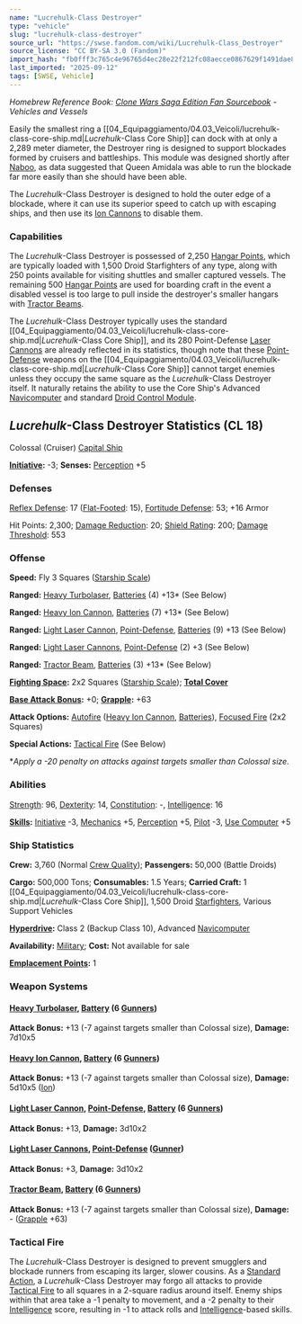 ```yaml
---
name: "Lucrehulk-Class Destroyer"
type: "vehicle"
slug: "lucrehulk-class-destroyer"
source_url: "https://swse.fandom.com/wiki/Lucrehulk-Class_Destroyer"
source_license: "CC BY-SA 3.0 (Fandom)"
import_hash: "fb0fff3c765c4e96765d4ec28e22f212fc08aecce0867629f1491dae8be294e2"
last_imported: "2025-09-12"
tags: [SWSE, Vehicle]
---
```

*Homebrew Reference Book: [Clone Wars Saga Edition Fan Sourcebook](https://swse.fandom.com/wiki/Clone_Wars_Saga_Edition_Fan_Sourcebook) - Vehicles and Vessels*

Easily the smallest ring a [[04_Equipaggiamento/04.03_Veicoli/lucrehulk-class-core-ship.md|*Lucrehulk*-Class Core Ship]] can dock with at only a 2,289 meter diameter, the Destroyer ring is designed to support blockades formed by cruisers and battleships. This module was designed shortly after [Naboo](https://swse.fandom.com/wiki/Naboo), as data suggested that Queen Amidala was able to run the blockade far more easily than she should have been able.

The *Lucrehulk*-Class Destroyer is designed to hold the outer edge of a blockade, where it can use its superior speed to catch up with escaping ships, and then use its [Ion Cannons](https://swse.fandom.com/wiki/Ion_Cannons) to disable them.

### Capabilities
The *Lucrehulk*-Class Destroyer is possessed of 2,250 [Hangar Points](https://swse.fandom.com/wiki/Hangar_Points), which are typically loaded with 1,500 Droid Starfighters of any type, along with 250 points available for visiting shuttles and smaller captured vessels. The remaining 500 [Hangar Points](https://swse.fandom.com/wiki/Hangar_Points) are used for boarding craft in the event a disabled vessel is too large to pull inside the destroyer's smaller hangars with [Tractor Beams](https://swse.fandom.com/wiki/Tractor_Beams).

The *Lucrehulk*-Class Destroyer typically uses the standard [[04_Equipaggiamento/04.03_Veicoli/lucrehulk-class-core-ship.md|*Lucrehulk*-Class Core Ship]], and its 280 Point-Defense [Laser Cannons](https://swse.fandom.com/wiki/Laser_Cannons) are already reflected in its statistics, though note that these [Point-Defense](https://swse.fandom.com/wiki/Point-Defense) weapons on the [[04_Equipaggiamento/04.03_Veicoli/lucrehulk-class-core-ship.md|*Lucrehulk*-Class Core Ship]] cannot target enemies unless they occupy the same square as the *Lucrehulk*-Class Destroyer itself. It naturally retains the ability to use the Core Ship's Advanced [Navicomputer](https://swse.fandom.com/wiki/Navicomputer) and standard [Droid Control Module](https://swse.fandom.com/wiki/Droid_Control_Module).

## *Lucrehulk*-Class Destroyer Statistics (CL 18)
Colossal (Cruiser) [Capital Ship](https://swse.fandom.com/wiki/Capital_Ship)

**[Initiative](https://swse.fandom.com/wiki/Initiative):** -3; **Senses:** [Perception](https://swse.fandom.com/wiki/Perception) +5
### Defenses
[Reflex Defense](https://swse.fandom.com/wiki/Reflex_Defense_(Vehicles)): 17 ([Flat-Footed](https://swse.fandom.com/wiki/Flat-Footed): 15), [Fortitude Defense](https://swse.fandom.com/wiki/Fortitude_Defense_(Vehicles)): 53; +16 Armor

Hit Points: 2,300; [Damage Reduction](https://swse.fandom.com/wiki/Damage_Reduction): 20; [Shield Rating](https://swse.fandom.com/wiki/Shield_Rating): 200; [Damage Threshold](https://swse.fandom.com/wiki/Damage_Threshold_(Vehicles)): 553
### Offense
**Speed:** Fly 3 Squares ([Starship Scale](https://swse.fandom.com/wiki/Starship_Scale))

**Ranged:** [Heavy Turbolaser](https://swse.fandom.com/wiki/Heavy_Turbolaser), [Batteries](https://swse.fandom.com/wiki/Weapon_Batteries) (4) +13* (See Below)

**Ranged:** [Heavy Ion Cannon](https://swse.fandom.com/wiki/Heavy_Ion_Cannon), [Batteries](https://swse.fandom.com/wiki/Weapon_Batteries) (7) +13* (See Below)

**Ranged:** [Light Laser Cannon](https://swse.fandom.com/wiki/Light_Laser_Cannon), [Point-Defense](https://swse.fandom.com/wiki/Point-Defense), [Batteries](https://swse.fandom.com/wiki/Weapon_Batteries) (9) +13 (See Below)

**Ranged:** [Light Laser Cannons](https://swse.fandom.com/wiki/Light_Laser_Cannons), [Point-Defense](https://swse.fandom.com/wiki/Point-Defense) (2) +3 (See Below)

**Ranged:** [Tractor Beam](https://swse.fandom.com/wiki/Tractor_Beam), [Batteries](https://swse.fandom.com/wiki/Weapon_Batteries) (3) +13* (See Below)

**[Fighting Space](https://swse.fandom.com/wiki/Fighting_Space):** 2x2 Squares ([Starship Scale](https://swse.fandom.com/wiki/Starship_Scale)); **[Total Cover](https://swse.fandom.com/wiki/Total_Cover)**

**[Base Attack Bonus](https://swse.fandom.com/wiki/Base_Attack_Bonus):** +0; **[Grapple](https://swse.fandom.com/wiki/Grapple):** +63

**Attack Options:** [Autofire](https://swse.fandom.com/wiki/Autofire_(Vehicle_Combat)) ([Heavy Ion Cannon](https://swse.fandom.com/wiki/Heavy_Ion_Cannon), [Batteries](https://swse.fandom.com/wiki/Weapon_Batteries)), [Focused Fire](https://swse.fandom.com/wiki/Focused_Fire) (2x2 Squares)

**Special Actions:** [Tactical Fire](https://swse.fandom.com/wiki/Tactical_Fire) (See Below)

**Apply a -20 penalty on attacks against targets smaller than Colossal size.*
### Abilities
[Strength](https://swse.fandom.com/wiki/Strength): 96, [Dexterity](https://swse.fandom.com/wiki/Dexterity): 14, [Constitution](https://swse.fandom.com/wiki/Constitution): -, [Intelligence](https://swse.fandom.com/wiki/Intelligence): 16

**[Skills](https://swse.fandom.com/wiki/Skills):** [Initiative](https://swse.fandom.com/wiki/Initiative) -3, [Mechanics](https://swse.fandom.com/wiki/Mechanics) +5, [Perception](https://swse.fandom.com/wiki/Perception) +5, [Pilot](https://swse.fandom.com/wiki/Pilot) -3, [Use Computer](https://swse.fandom.com/wiki/Use_Computer) +5
### Ship Statistics
**Crew:** 3,760 (Normal [Crew Quality](https://swse.fandom.com/wiki/Crew_Quality)); **Passengers:** 50,000 (Battle Droids)

**Cargo:** 500,000 Tons; **Consumables:** 1.5 Years; **Carried Craft:** 1 [[04_Equipaggiamento/04.03_Veicoli/lucrehulk-class-core-ship.md|*Lucrehulk*-Class Core Ship]], 1,500 Droid [Starfighters](https://swse.fandom.com/wiki/Starfighters), Various Support Vehicles

**[Hyperdrive](https://swse.fandom.com/wiki/Hyperdrive):** Class 2 (Backup Class 10), Advanced [Navicomputer](https://swse.fandom.com/wiki/Navicomputer)

**Availability:** [Military](https://swse.fandom.com/wiki/Military); **Cost:** Not available for sale

**[Emplacement Points](https://swse.fandom.com/wiki/Emplacement_Points):** 1
### Weapon Systems
#### **[Heavy Turbolaser](https://swse.fandom.com/wiki/Heavy_Turbolaser), [Battery](https://swse.fandom.com/wiki/Weapon_Batteries) (6 [Gunners](https://swse.fandom.com/wiki/Gunners))**
**Attack Bonus:** +13 (-7 against targets smaller than Colossal size), **Damage:** 7d10x5
#### **[Heavy Ion Cannon](https://swse.fandom.com/wiki/Heavy_Ion_Cannon), [Battery](https://swse.fandom.com/wiki/Weapon_Batteries) (6 [Gunners](https://swse.fandom.com/wiki/Gunners))**
**Attack Bonus:** +13 (-7 against targets smaller than Colossal size), **Damage:** 5d10x5 ([Ion](https://swse.fandom.com/wiki/Ion))
#### **[Light Laser Cannon](https://swse.fandom.com/wiki/Light_Laser_Cannon), [Point-Defense](https://swse.fandom.com/wiki/Point-Defense), [Battery](https://swse.fandom.com/wiki/Weapon_Batteries) (6 [Gunners](https://swse.fandom.com/wiki/Gunners))**
**Attack Bonus:** +13, **Damage:** 3d10x2
#### **[Light Laser Cannons](https://swse.fandom.com/wiki/Light_Laser_Cannons), [Point-Defense](https://swse.fandom.com/wiki/Point-Defense) ([Gunner](https://swse.fandom.com/wiki/Gunner))**
**Attack Bonus:** +3, **Damage:** 3d10x2
#### **[Tractor Beam](https://swse.fandom.com/wiki/Tractor_Beam), [Battery](https://swse.fandom.com/wiki/Weapon_Batteries) (6 [Gunners](https://swse.fandom.com/wiki/Gunners))**
**Attack Bonus:** +13 (-7 against targets smaller than Colossal size), **Damage:** - ([Grapple](https://swse.fandom.com/wiki/Grapple) +63)
### Tactical Fire
The *Lucrehulk*-Class Destroyer is designed to prevent smugglers and blockade runners from escaping its larger, slower cousins. As a [Standard Action](https://swse.fandom.com/wiki/Standard_Action), a *Lucrehulk*-Class Destroyer may forgo all attacks to provide [Tactical Fire](https://swse.fandom.com/wiki/Tactical_Fire) to all squares in a 2-square radius around itself. Enemy ships within that area take a -1 penalty to movement, and a -2 penalty to their [Intelligence](https://swse.fandom.com/wiki/Intelligence) score, resulting in -1 to attack rolls and [Intelligence](https://swse.fandom.com/wiki/Intelligence)-based skills.